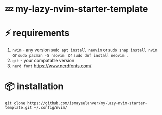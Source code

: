 # 💤 my-lazy-nvim-starter-template

# ⚡️ requirements
1. `nvim` - any version ``` sudo apt install neovim ``` or ``` sudo snap install nvim ``` or ```sudo pacman -S neovim ``` or ```sudo dnf install neovim ```.
2. `git` - your compatable version
3. `nerd font` <https://www.nerdfonts.com/>
# 📦 installation 
```
git clone https://github.com/ismayeelanver/my-lazy-nvim-starter-template.git ~/.config/nvim/
```
